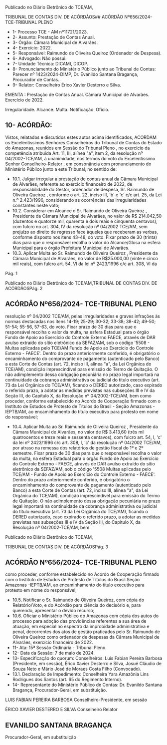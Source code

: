 Publicado  no  Diário  Eletrônico do TCE/AM,

TRIBUNAL DE CONTAS DIV. DE ACÓRDÃOS## ACÓRDÃO Nº656/2024- TCE-TRIBUNAL PLENO

- 1- Processo TCE - AM nº11721/2023.
- 2- Assunto: Prestação de Contas Anual.
- 3- Órgão: Câmara Municipal de Alvarães.
- 4- Exercício: 2022.
- 5- Responsável: Raimundo de Oliveira Queiroz (Ordenador de Despesa).
- 6- Advogado: Não possui.
- 7- Unidade Técnica: DICAMI, DICOP.
- 8- Pronunciamento  do  Ministério  Público  junto  ao  Tribunal  de  Contas: Parecer  nº 1423/2024-DIMP, Dr. Evanildo Santana Bragança, Procurador de Contas.
- 9- Relator: Conselheiro Érico Xavier Desterro e Silva.

EMENTA : Prestação  de  Contas  Anual. Câmara Municipal de Alvarães. Exercício de 2022.

Irregularidade. Alcance. Multa. Notificação. Ofício.

## 10-  ACÓRDÃO:

Vistos, relatados e discutidos estes autos acima identificados, ACORDAM os Excelentíssimos Senhores Conselheiros do Tribunal de Contas do Estado do Amazonas, reunidos em Sessão do Tribunal Pleno , no exercício da competência atribuída Art. 11, III, alínea "a", item 2, da resolução nº 04/2002-TCE/AM, à unanimidade, nos termos do voto do  Excelentíssimo  Senhor  Conselheiro-Relator ,  em  consonância com  pronunciamento do Ministério Público junto a este Tribunal, no sentido de:

- 10.1. Julgar irregular a prestação de contas anual da Câmara Municipal de Alvarães, referente ao exercício financeiro de 2022, de responsabilidade do Gestor, ordenador de despesa, Sr. Raimundo de Oliveira Queiroz , conforme o art. 22, inciso III, 'b' e 'c' c/c art. 25, da Lei  n.º  2.423/1996,  considerando  as  ocorrências  das  irregularidades constantes neste voto;
- 10.2. Considerar  em  Alcance o Sr.  Raimundo  de  Oliveira  Queiroz , Presidente da  Câmara  Municipal  de  Alvarães,  no  valor de R$ 214.042,50 (duzentos e quatorze mil, quarenta e dois reais e cinquenta  centavos),  com  fulcro  no  art.  304,  IV  da  resolução  nº 04/2002 TCE/AM, sem prejuízo ao direito  de  regresso  face  àqueles que  receberam  as  verbas,  conforme  disposto  nos  itens  43-48,  do voto. Fixar prazo de 30 (trinta) dias para que o responsável recolha o valor  do  Alcance/Glosa  na  esfera  Municipal  para  o  órgão  Prefeitura Municipal de Alvarães.
- 10.3. Aplicar Multa ao Sr. Raimundo de Oliveira Queiroz , Presidente da Câmara Municipal de Alvarães, no valor de R$25.000,00 (vinte e cinco mil reais), com fulcro art. 54, VI da lei nº 2423/1996 c/c art. 308, VI da

Pág. 1

Publicado  no  Diário  Eletrônico do TCE/AM,TRIBUNAL DE CONTAS DIV. DE ACÓRDÃOSPág. 2

## ACÓRDÃO Nº656/2024- TCE-TRIBUNAL PLENO

resolução nº 04/2002 TCE/AM, pelas irregularidades e graves infrações às normas destacadas nos itens 14-19; 25-29; 30-32; 33-38; 38-42; 49-50; 51-54; 55-56, 57-63, do voto. Fixar prazo de 30 dias para que o responsável recolha o valor da multa, na esfera Estadual para  o  órgão  Fundo  de  Apoio  ao  Exercício  do  Controle  Externo  FAECE,  através  de  DAR  avulso  extraído  do  sítio  eletrônico  da SEFAZ/AM, sob o código '5508  -  Multas  aplicadas  pelo  TCE/AM  Fundo de Apoio ao Exercício do Controle Externo - FAECE'. Dentro do prazo anteriormente conferido, é obrigatório o encaminhamento do comprovante de pagamento (autenticado pelo Banco) a esta Corte de Contas  (art.  72,  inciso  III,  alínea  "a",  da  Lei  Orgânica  do  TCE/AM), condição imprescindível para emissão do Termo de Quitação. O não adimplemento dessa obrigação pecuniária no prazo legal importará na continuidade da cobrança administrativa ou judicial do título executivo (art.  73  da  Lei  Orgânica  do  TCE/AM),  ficando  o  DERED  autorizado, caso  expirado  o  referido  prazo,  a  adotar  as  medidas  previstas  nas subseções  III  e  IV  da  Seção  III,  do  Capítulo  X,  da  Resolução  nº 04/2002-TCE/AM,  bem  como  proceder,  conforme  estabelecido  no Acordo  de  Cooperação  firmado  com  o  Instituto  de  Estudos  de Protesto  de  Títulos  do  Brasil  -  Seção  Amazonas  -  IEPTB/AM,  ao encaminhamento  do  título  executivo  para  protesto  em  nome  do responsável;

- 10.4. Aplicar Multa ao Sr. Raimundo de Oliveira Queiroz , Presidente da Câmara  Municipal  de  Alvarães,  no  valor  de R$  3.413,60 (três  mil quatrocentos e treze reais e sessenta centavos), com fulcro art. 54, I, 'c'  da  lei  nº  2423/1996  c/c  art.  308,  I,  'c'  da  resolução  nº  04/2002 TCE/AM, por atraso na remessa dos relatórios de gestão fiscal do 1º e 2º semestre. Fixar prazo de 30 dias para que o responsável recolha o valor  da  multa, na  esfera Estadual para o órgão Fundo de Apoio ao Exercício  do  Controle  Externo  -  FAECE,  através  de  DAR  avulso extraído  do  sítio  eletrônico  da  SEFAZ/AM,  sob  o  código  '5508  Multas  aplicadas  pelo  TCE/AM  -  Fundo  de  Apoio  ao  Exercício  do Controle Externo - FAECE'. Dentro do prazo anteriormente conferido, é  obrigatório  o  encaminhamento  do  comprovante  de  pagamento (autenticado  pelo  Banco)  a  esta  Corte  de  Contas  (art.  72,  inciso  III, alínea "a", da Lei Orgânica do TCE/AM), condição imprescindível para emissão do Termo de Quitação. O não adimplemento dessa obrigação  pecuniária  no  prazo  legal  importará  na  continuidade  da cobrança administrativa ou judicial do título executivo (art. 73 da Lei Orgânica do TCE/AM), ficando o DERED autorizado, caso expirado o referido prazo, a adotar as medidas previstas nas subseções III e IV da Seção III, do Capítulo X, da Resolução nº 04/2002-TCE/AM, bem

Publicado  no  Diário  Eletrônico do TCE/AM,

TRIBUNAL DE CONTAS DIV. DE ACÓRDÃOSPág. 3

## ACÓRDÃO Nº656/2024- TCE-TRIBUNAL PLENO

como  proceder,  conforme  estabelecido  no  Acordo  de  Cooperação firmado com o Instituto de Estudos de Protesto de Títulos do Brasil Seção Amazonas -IEPTB/AM, ao encaminhamento do título executivo para protesto em nome do responsável;

- 10.5. Notificar o Sr. Raimundo  de  Oliveira  Queiroz, com  cópia do Relatório/Voto,  e  do  Acórdão  para  ciência  do  decisório  e,  para querendo, apresentar o devido recurso;
- 10.6. Oficiar o  Ministério  Público  do  Amazonas com  cópia  dos  autos  do processo  para  adoção  das  providências  referentes  a  sua  área  de atuação,  em  especial  no  espectro  da  improbidade  administrativa  e penal, decorrentes dos atos de gestão praticados pelo Sr. Raimundo de  Oliveira  Queiroz como  ordenador  de  despesas  da  Câmara Municipal de Alvarães, exercício financeiro de 2022.
- 11-  Ata: 15ª Sessão Ordinária - Tribunal Pleno.
- 12-  Data da Sessão: 7 de maio de 2024.
- 13-  Especificação do quorum: Conselheiros: Luis Fabian Pereira Barbosa (Presidente, em sessão), Érico Xavier Desterro e Silva, Josué Cláudio de Souza Neto e Mário José de Moraes Costa Filho (Convocado).
- 13.1. Declaração  de  Impedimento: Conselheira  Yara  Amazônia  Lins  Rodrigues  dos Santos (art. 65 do Regimento Interno).
- 14-  Representante do Ministério Público de Contas: Dr. Evanildo Santana Bragança, Procurador-Geral, em substituição.

LUIS FABIAN PEREIRA BARBOSA Conselheiro-Presidente, em sessão

ÉRICO XAVIER DESTERRO E SILVA Conselheiro Relator

## EVANILDO SANTANA BRAGANÇA

Procurador-Geral, em substituição